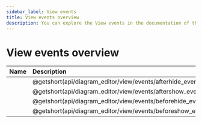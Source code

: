 ```yaml
---
sidebar_label: View events
title: View events overview
description: You can explore the View events in the documentation of the DHTMLX JavaScript Diagram library. Browse developer guides and API reference, try out code examples and live demos, and download a free 30-day evaluation version of DHTMLX Diagram.
---
```


# View events overview

| Name                                 | Description                                 |
| :----------------------------------- | :------------------------------------------ |
| [](api/diagram_editor/view/events/afterhide_event.md)      | @getshort(api/diagram_editor/view/events/afterhide_event)            |
| [](api/diagram_editor/view/events/aftershow_event.md)      | @getshort(api/diagram_editor/view/events/aftershow_event)            |
| [](api/diagram_editor/view/events/beforehide_event.md)     | @getshort(api/diagram_editor/view/events/beforehide_event)        |
| [](api/diagram_editor/view/events/beforeshow_event.md)     | @getshort(api/diagram_editor/view/events/beforeshow_event)        |
